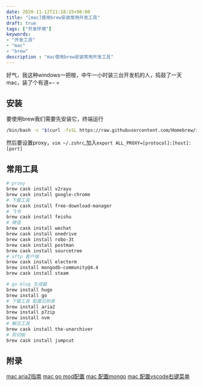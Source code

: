 ```yaml
---
date: 2020-11-12T21:18:15+08:00
title: "[mac]使用brew安装常用开发工具"
draft: true
tags: ["开发环境"]
keywords:
- "开发工具"
- "mac"
- "brew"
description : "mac使用brew安装常用开发工具"
---
```


好气，我这种windows一把梭，中午一小时装三台开发机的人，捣鼓了一天mac，装了个有道=- =

<!--more-->

## 安装
要使用brew我们需要先安装它，终端运行
```zsh
/bin/bash -c "$(curl -fsSL https://raw.githubusercontent.com/Homebrew/install/master/install.sh)"
```

然后要设置proxy，`vim ~/.zshrc`,加入`export ALL_PROXY=[protocol]:[host]:[port]`


## 常用工具
```zsh
# proxy
brew cask install v2rayu
brew cask install google-chrome
# 下载工具
brew cask install free-download-manager
# 飞书
brew cask install feishu
# 微信
brew cask install wechat
brew cask install onedrive
brew cask install robo-3t
brew cask install postman
brew cask install sourcetree
# sftp 客户端
brew cask install electerm
brew install mongodb-community@4.4
brew cask install steam

# go blog 生成器
brew install hugo
brew install go
# 下载工具 配置见附录
brew install aria2
brew install p7zip
brew install nvm
# 解压工具
brew cask install the-unarchiver
# 剪切板
brew cask install jumpcut
```

## 附录
[mac aria2指南](https://gist.github.com/maboloshi/#file-aria2-conf)
[mac go mod配置](https://www.jianshu.com/p/760c97ff644c)
[mac 配置mongo](https://docs.mongodb.com/manual/tutorial/install-mongodb-on-os-x/)
[mac 配置vscode右键菜单](https://liam.page/2020/04/22/Open-in-VSCode-on-macOS/)